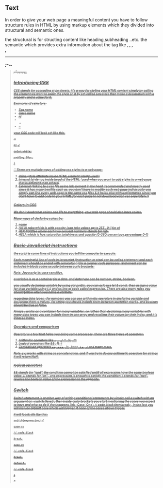 ## Text

In order to give your web page a meaningful content you have to follow structure rules in HTML by using markup elements which they divided into structural and semantic ones. 

the structural is for structing content like heading,subheading ..etc.
the semantic which provides extra information about the tag like <b> , <em> , <i> ,<br> , <hr> <s> , <sup> , <sub> , <strong> , <blockquote> , <q> , <abbr> , <cite> , <dfn> , <ins> , <del>.


## Introducing CSS

CSS stands for cascading style sheets. it's a way for styling your HTML content simply by calling the element we want to apply the style on it by sth called selectors then make a declaration with a property and a value for it.

Examples of selectors: 
- Tag name 
- class name 
- id 
- + 
- ~

your CSS code will look sth like this: 


``

	h1 {

	color:white;

	padding:20px;

	}

``
There are multiple ways of adding css styles to a web page: 
1. Inline (style attribute inside HTML element 'rarely used')
2. Internal (style tag inside head of the HTML 'used when you want to add styles to a web page that is different than others)
3. External (linking to a css file using link element in the head 'recommended and mostly used since it has many benifits such as: you don't have to modify each web page indivisually you simply can link every web page to the same css files & it helps also with performance since you don't have to add code to your HTML for each page to not download each css seperately.')


### Colors in CSS
We don't doubt that colors add life to everything, your web page should also have colors. 

Many ways of declaring colors by:
1. name 
2. rgb or rgba which is with opacity (can take values up to 255 , 0-1 for a)
3. HEX #00ffee where each two sequent numbers stands for rgb. 
4. HSLA which is hue,saturation,brightness and opacity (0-360,percentage,percentage,0-1)


## Basic JavaScript Instructions

the script is some lines of instructions you tell the computer to execute. 

Each meaningful line of code in javascript (instruction or step) can be called statement and each statement should be ended with semicolon(;) for a cleaner code purposes. Statement can be included in block codes usually between curly brackets. 

Note: Javascript is case sensitive. 

a variable is as a container for a data, and data type can be number, string, boolean. 

you usually declaring variable by using var prefix , you can aslo use let & const. then assign a value for than variable using (=) and tis line of code called expression. There are also many rules you should follow when you name a varibale. 

regarding data types : for numbers you can use arithmetic operators in declaring variable and assigning them to values, for string you should include them between quotation marks, and boolean should be true or false. 

Arrays : works as a container for many variables, so rathen than declaring many variables with many data types you can include them in one array and recalling their values by their index, and it's 0 based index. 



### Operators and comparison 

Operator is a tool that helps you doing some processes, there are three types of operators: 
1. Arithmitic operators like + ,- , /, * , % , ** 
2. Logical operators like && , || , ! 
3. Comparison operators ==, === , != , !===, >= , < and many more. 

Note: (+) works with string as concatenation. and if you try to do any arithmetic operatior for strings it will return NaN. 


### logical operators 

&& stands for "and", the condition cannot be satisfied untill all expression have the same boolean value. 
|| stands for "or" , one expression is enough to satisfy the condition. 
! stands for "not", reverse the boolean value of the expression to the opposite. 

## Switch

Switch statement is another way of writing conditional statements by simply call a switch with an argument as : switch (level) , then inside curly brackets you start mentioning the cases you expect to have and what to do if that happens liek : Case 'One': // code block then break; , in the last you will include default case which will happen if none of the cases above trigger. 

it will loook sth like this:



	switch(expression) {

	case x:

	// code block

	break;

	case y:

	// code block

	break;

	default:

	// code block

	}

